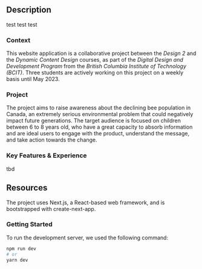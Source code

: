 ## Description

test test test

### Context

This website application is a collaborative project between the *Design 2* and the *Dynamic Content Design* courses, as part of the *Digital Design and Development Program* from the *British Columbia Institute of Technology (BCIT)*. Three students are actively working on this project on a weekly basis until May 2023.



### Project

The project aims to raise awareness about the declining bee population in Canada, an extremely serious environmental problem that could negatively impact future generations. The target audience is focused on children between 6 to 8 years old, who have a great capacity to absorb information and are ideal users to engage with the product, understand the message, and take action towards the change.



### Key Features & Experience

tbd

## Resources

The project uses Next.js, a React-based web framework, and is bootstrapped with create-next-app.

### Getting Started

To run the development server, we used the following command:

```bash
npm run dev
# or
yarn dev
```

